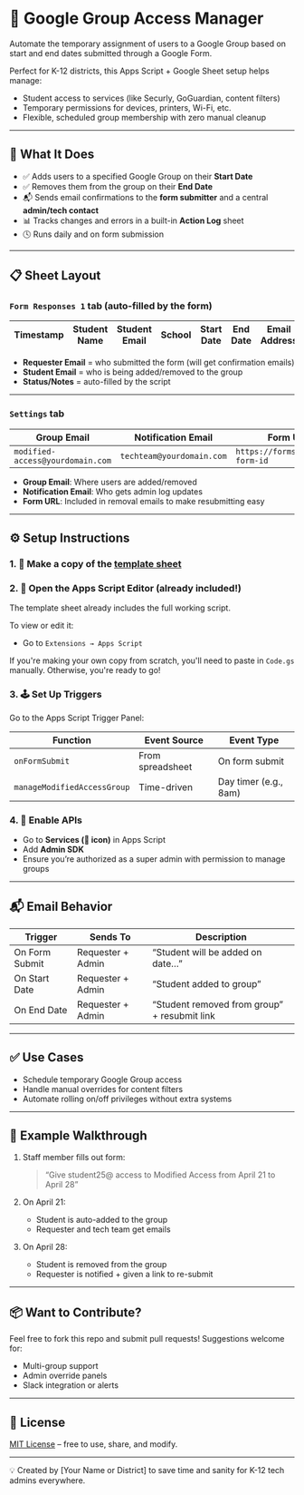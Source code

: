 # 🛂 Google Group Access Manager

Automate the temporary assignment of users to a Google Group based on start and end dates submitted through a Google Form.

Perfect for K-12 districts, this Apps Script + Google Sheet setup helps manage:
- Student access to services (like Securly, GoGuardian, content filters)
- Temporary permissions for devices, printers, Wi-Fi, etc.
- Flexible, scheduled group membership with zero manual cleanup

---

## 🧩 What It Does

- ✅ Adds users to a specified Google Group on their **Start Date**
- ✅ Removes them from the group on their **End Date**
- 📬 Sends email confirmations to the **form submitter** and a central **admin/tech contact**
- 📊 Tracks changes and errors in a built-in **Action Log** sheet
- 🕓 Runs daily and on form submission

---

## 📋 Sheet Layout

### `Form Responses 1` tab (auto-filled by the form)

| Timestamp | Student Name | Student Email | School | Start Date | End Date | Email Address | Requester Email | Status | Notes |
|-----------|--------------|---------------|--------|------------|----------|----------------|------------------|--------|-------|

- **Requester Email** = who submitted the form (will get confirmation emails)
- **Student Email** = who is being added/removed to the group
- **Status/Notes** = auto-filled by the script

---

### `Settings` tab

| Group Email                      | Notification Email           | Form URL                        |
|----------------------------------|-------------------------------|----------------------------------|
| `modified-access@yourdomain.com` | `techteam@yourdomain.com`     | `https://forms.gle/your-form-id` |

- **Group Email**: Where users are added/removed
- **Notification Email**: Who gets admin log updates
- **Form URL**: Included in removal emails to make resubmitting easy

---

## ⚙️ Setup Instructions

### 1. 📄 Make a copy of the [template sheet]([#](https://docs.google.com/spreadsheets/d/1Jm1XLEFLJi2gJA-Nc7J93kX6IV77oBP9-ioxyMaFkLc/edit?usp=sharing))

### 2. 🔧 Open the Apps Script Editor (already included!)

The template sheet already includes the full working script.

To view or edit it:
- Go to `Extensions → Apps Script`

If you're making your own copy from scratch, you'll need to paste in `Code.gs` manually. Otherwise, you're ready to go!

### 3. 🕹 Set Up Triggers
Go to the Apps Script Trigger Panel:

| Function                    | Event Source       | Event Type         |
|-----------------------------|--------------------|---------------------|
| `onFormSubmit`              | From spreadsheet   | On form submit      |
| `manageModifiedAccessGroup`| Time-driven        | Day timer (e.g., 8am)|

### 4. 🧪 Enable APIs
- Go to **Services (🧩 icon)** in Apps Script
- Add **Admin SDK**
- Ensure you’re authorized as a super admin with permission to manage groups

---

## 📬 Email Behavior

| Trigger         | Sends To              | Description                      |
|-----------------|-----------------------|----------------------------------|
| On Form Submit  | Requester + Admin     | “Student will be added on date…” |
| On Start Date   | Requester + Admin     | “Student added to group”         |
| On End Date     | Requester + Admin     | “Student removed from group” + resubmit link

---

## ✅ Use Cases

- Schedule temporary Google Group access
- Handle manual overrides for content filters
- Automate rolling on/off privileges without extra systems

---

## 🧪 Example Walkthrough

1. Staff member fills out form:
   > “Give student25@ access to Modified Access from April 21 to April 28”

2. On April 21:
   - Student is auto-added to the group
   - Requester and tech team get emails

3. On April 28:
   - Student is removed from the group
   - Requester is notified + given a link to re-submit

---

## 📦 Want to Contribute?

Feel free to fork this repo and submit pull requests! Suggestions welcome for:
- Multi-group support
- Admin override panels
- Slack integration or alerts

---

## 📜 License

[MIT License](LICENSE) – free to use, share, and modify.

---

💡 Created by [Your Name or District] to save time and sanity for K-12 tech admins everywhere.

